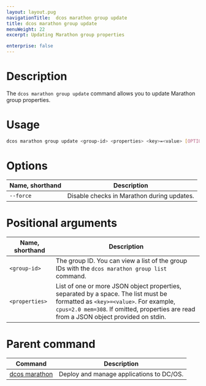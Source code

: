 ```yaml
---
layout: layout.pug
navigationTitle:  dcos marathon group update
title: dcos marathon group update
menuWeight: 22
excerpt: Updating Marathon group properties

enterprise: false
---
```



# Description
The `dcos marathon group update` command allows you to update Marathon group properties.

# Usage

```bash
dcos marathon group update <group-id> <properties> <key>=<value> [OPTION]
```

# Options

| Name, shorthand |  Description |
|---------|-------------|
| `--force`   |  Disable checks in Marathon during updates. |
# Positional arguments

| Name, shorthand |  Description |
|---------|-------------|
| `<group-id>`   |  The group ID. You can view a list of the group IDs with the `dcos marathon group list` command.|
| `<properties>`   | List of one or more JSON object properties, separated by a space. The list must be formatted as `<key>=<value>`. For example, `cpus=2.0 mem=308`. If omitted, properties are read from a JSON object provided on stdin. |

# Parent command

| Command | Description |
|---------|-------------|
| [dcos marathon](/dcos/1.11/cli/command-reference/dcos-marathon/) | Deploy and manage applications to DC/OS. |

